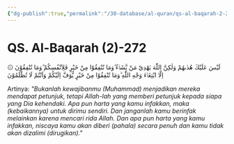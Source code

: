 ```yaml
---
{"dg-publish":true,"permalink":"/30-database/al-quran/qs-al-baqarah-2-272/"}
---
```



# QS. Al-Baqarah (2)-272
۞ لَيْسَ عَلَيْكَ هُدٰىهُمْ وَلٰكِنَّ اللّٰهَ يَهْدِيْ مَنْ يَّشَاۤءُ ۗوَمَا تُنْفِقُوْا مِنْ خَيْرٍ فَلِاَنْفُسِكُمْ ۗوَمَا تُنْفِقُوْنَ اِلَّا ابْتِغَاۤءَ وَجْهِ اللّٰهِ ۗوَمَا تُنْفِقُوْا مِنْ خَيْرٍ يُّوَفَّ اِلَيْكُمْ وَاَنْتُمْ لَا تُظْلَمُوْنَ

Artinya: *"Bukanlah kewajibanmu (Muhammad) menjadikan mereka mendapat petunjuk, tetapi Allah-lah yang memberi petunjuk kepada siapa yang Dia kehendaki. Apa pun harta yang kamu infakkan, maka (kebaikannya) untuk dirimu sendiri. Dan janganlah kamu berinfak melainkan karena mencari rida Allah. Dan apa pun harta yang kamu infakkan, niscaya kamu akan diberi (pahala) secara penuh dan kamu tidak akan dizalimi (dirugikan)."*
